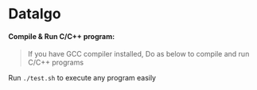 # Datalgo

#### Compile & Run C/C++ program:

> If you have GCC compiler installed,
> Do as below to compile and run C/C++ programs

Run `./test.sh` to execute any program easily
